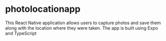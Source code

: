 # photolocationapp
This React Native application allows users to capture photos and save them along with the location where they were taken. The app is built using Expo and TypeScript
